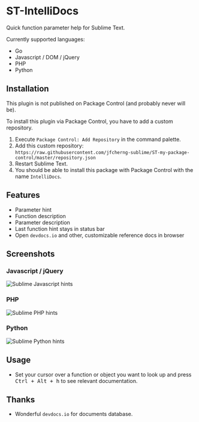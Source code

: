 # ST-IntelliDocs

Quick function parameter help for Sublime Text.

Currently supported languages:

- Go
- Javascript / DOM / jQuery
- PHP
- Python

## Installation

This plugin is not published on Package Control (and probably never will be).

To install this plugin via Package Control, you have to add a custom repository.

1. Execute `Package Control: Add Repository` in the command palette.
1. Add this custom repository: `https://raw.githubusercontent.com/jfcherng-sublime/ST-my-package-control/master/repository.json`
1. Restart Sublime Text.
1. You should be able to install this package with Package Control with the name `IntelliDocs`.

## Features

- Parameter hint
- Function description
- Parameter description
- Last function hint stays in status bar
- Open `devdocs.io` and other, customizable reference docs in browser

## Screenshots

### Javascript / jQuery

![Sublime Javascript hints](https://raw.github.com/jfcherng-sublime/ST-IntelliDocs/master/docs/intellidocs-javascript.png)

### PHP

![Sublime PHP hints](https://raw.github.com/jfcherng-sublime/ST-IntelliDocs/master/docs/intellidocs-php.png)

### Python

![Sublime Python hints](https://raw.github.com/jfcherng-sublime/ST-IntelliDocs/master/docs/intellidocs-python.png)

## Usage

- Set your cursor over a function or object you want to look up
  and press <kbd>Ctrl + Alt + h</kbd> to see relevant documentation.

## Thanks

- Wonderful `devdocs.io` for documents database.
